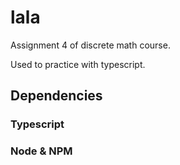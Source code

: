 # lala

Assignment 4 of discrete math course.

Used to practice with typescript.

## Dependencies

### Typescript

### Node & NPM